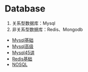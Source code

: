 # Database
1. 关系型数据库：Mysql 
2. 非关系型数据库：Redis、Mongodb
* [Mysql基础](Database/Mysql基础.md)
* [Mysql高级](Database/Mysql高级.md)
* [Mysql45讲](Database/Mysql45讲.md)
* [Redis基础](Database/Redis基础.md)
* [NOSQL](Database/NOSQL.md)
